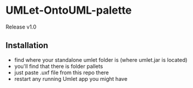 # UMLet-OntoUML-palette

Release v1.0 

## Installation

- find where your standalone umlet folder is (where umlet.jar is located)
- you'll find that there is folder pallets
- just paste .uxf file from this repo there
- restart any running Umlet app you might have

